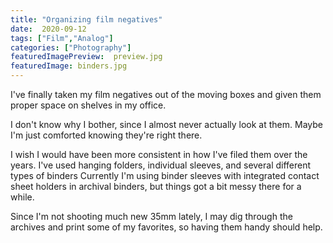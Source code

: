 ```yaml
---
title: "Organizing film negatives"
date:  2020-09-12
tags: ["Film","Analog"]
categories: ["Photography"]
featuredImagePreview:  preview.jpg
featuredImage: binders.jpg
---
```


I've finally taken my film negatives out of the moving boxes and given them proper space on shelves in my office.

I don't know why I bother, since I almost never actually look at them. Maybe I'm just comforted knowing they're right there.


I wish I would have been more consistent in how I've filed them over the years. I've used hanging folders, individual sleeves, and several different types of binders Currently I'm using binder sleeves with integrated contact sheet holders in archival binders, but things got a bit messy there for a while.

Since I'm not shooting much new 35mm lately, I may dig through the archives and print some of my favorites, so having them handy should help.



